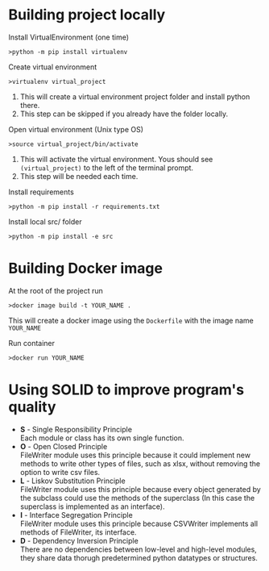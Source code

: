 # Building project locally
Install VirtualEnvironment (one time)

    >python -m pip install virtualenv

Create virtual environment

    >virtualenv virtual_project

1. This will create a virtual environment project folder and install python there.
2. This step can be skipped if you already have the folder locally.

Open virtual environment (Unix type OS)

    >source virtual_project/bin/activate

1. This will activate the virtual environment.  Yous should see `(virtual_project)` to the left of the terminal prompt.
2. This step will be needed each time.

Install requirements
    
    >python -m pip install -r requirements.txt

Install local src/ folder

    >python -m pip install -e src 

# Building Docker image
At the root of the project run

    >docker image build -t YOUR_NAME .

This will create a docker image using the `Dockerfile` with the image name `YOUR_NAME`

Run container

    >docker run YOUR_NAME

# Using SOLID to improve program's quality

- **S**  - Single Responsibility Principle  
    Each module or class has its own single function.  
- **O** - Open Closed Principle  
    FileWriter module uses this principle because it could implement new methods to write other types of files, such as xlsx, without removing the option to write csv files.  
- **L** - Liskov Substitution Principle  
    FileWriter module uses this principle because every object generated by the subclass could use the methods of the superclass (In this case the superclass is implemented as an interface).  
- **I** - Interface Segregation Principle  
    FileWriter module uses this principle because CSVWriter implements all methods of FileWriter, its interface.  
- **D** - Dependency Inversion Principle  
    There are no dependencies between low-level and high-level modules, they share data thorugh predetermined python datatypes or structures.  